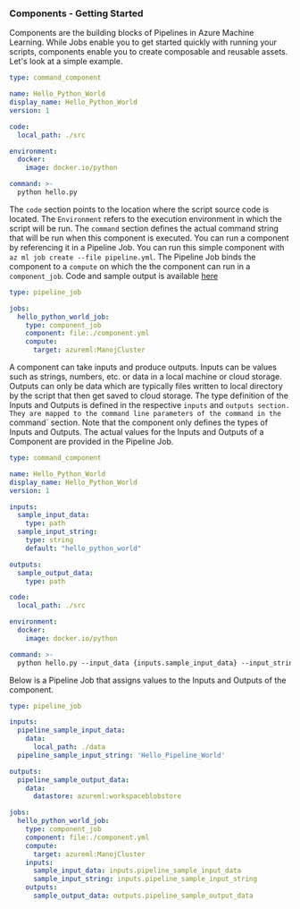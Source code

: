 
### Components - Getting Started

Components are the building blocks of Pipelines in Azure Machine Learning. While Jobs enable you to get started quickly with running your scripts, components enable you to create composable and reusable assets. Let's look at a simple example.

```yaml
type: command_component

name: Hello_Python_World
display_name: Hello_Python_World
version: 1

code:
  local_path: ./src

environment:
  docker:
    image: docker.io/python

command: >-
  python hello.py
```

The `code` section points to the location where the script source code is located. The `Environment` refers to the execution environment in which the script will be run. The `command` section defines the actual command string that will be run when this component is executed. You can run a component by referencing it in a Pipeline Job. You can run this simple component with `az ml job create --file pipeline.yml`. The Pipeline Job binds the component to a `compute` on which the the component can run in a `component_job`. Code and sample output is available [here](https://github.com/ManojBableshwar/AzureML/blob/master/samples/2a_basic_component)

```yaml
type: pipeline_job

jobs:
  hello_python_world_job:
    type: component_job
    component: file:./component.yml
    compute:
      target: azureml:ManojCluster
```

A component can take inputs and produce outputs. Inputs can be values such as strings, numbers, etc. or data in a local machine or cloud storage. Outputs can only be data which are typically files written to local directory by the script that then get saved to cloud storage. The type definition of the Inputs and Outputs is defined in the respective `inputs` and `outputs section. They are mapped to the command line parameters of the command in the `command` section. Note that the component only defines the types of Inputs and Outputs. The actual values for the Inputs and Outputs of a Component are provided in the Pipeline Job.

```yaml
type: command_component

name: Hello_Python_World
display_name: Hello_Python_World
version: 1

inputs:
  sample_input_data:
    type: path
  sample_input_string:
    type: string
    default: "hello_python_world"

outputs:
  sample_output_data:
    type: path

code:
  local_path: ./src

environment:
  docker:
    image: docker.io/python

command: >-
  python hello.py --input_data {inputs.sample_input_data} --input_string {inputs.sample_input_string} --output_data {outputs.sample_output_data}

```

Below is a Pipeline Job that assigns values to the Inputs and Outputs of the component. 

```yaml
type: pipeline_job

inputs:
  pipeline_sample_input_data:
    data:
      local_path: ./data
  pipeline_sample_input_string: 'Hello_Pipeline_World'

outputs:
  pipeline_sample_output_data:
    data:
      datastore: azureml:workspaceblobstore

jobs:
  hello_python_world_job:
    type: component_job
    component: file:./component.yml
    compute:
      target: azureml:ManojCluster
    inputs:
      sample_input_data: inputs.pipeline_sample_input_data
      sample_input_string: inputs.pipeline_sample_input_string
    outputs:
      sample_output_data: outputs.pipeline_sample_output_data
```
